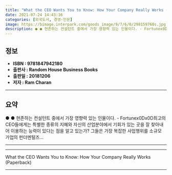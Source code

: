 ```yaml
---
title: "What the CEO Wants You to Know: How Your Company Really Works (Paperback)"
date: 2021-07-24 14:43:16
categories: [외국도서, 경영-인문]
image: https://bimage.interpark.com/goods_image/9/7/6/0/298159760s.jpg
description: ● ● 현존하는 컨설턴트 중에서 가장 영향력 있는 인물이다. - Fortunex0Dx0D최고의 CEO들에게는 특별한 종류의 지혜와 자신의 산업분야에서 기회가 있는 곳을 잘 찾아내어 이용하는 능력이 있다는 점을 알고 있는가? 그들은 가장 복잡한 사업행위를 소규모 가업의 펀더멘털즈...
---
```


## **정보**

- **ISBN : 9781847942180**
- **출판사 : Random House Business Books**
- **출판일 : 20181206**
- **저자 : Ram Charan**

------



## **요약**

●  ●  현존하는 컨설턴트 중에서 가장 영향력 있는 인물이다. - Fortunex0Dx0D최고의 CEO들에게는 특별한 종류의 지혜와 자신의 산업분야에서 기회가 있는 곳을 잘 찾아내어 이용하는 능력이 있다는 점을 알고 있는가? 그들은 가장 복잡한 사업행위를 소규모 가업의 펀더멘털즈... 

------



------


What the CEO Wants You to Know: How Your Company Really Works (Paperback) 

------


